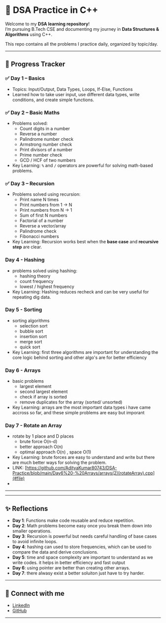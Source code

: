 # 🚀 DSA Practice in C++

Welcome to my **DSA learning repository**!  
I’m pursuing B.Tech CSE and documenting my journey in **Data Structures & Algorithms** using C++.  

This repo contains all the problems I practice daily, organized by topic/day.  

---

## 📅 Progress Tracker

### ✅ Day 1 – Basics
- Topics: Input/Output, Data Types, Loops, If-Else, Functions  
- Learned how to take user input, use different data types, write conditions, and create simple functions.  

### ✅ Day 2 – Basic Maths
- Problems solved:  
  - Count digits in a number  
  - Reverse a number  
  - Palindrome number check  
  - Armstrong number check  
  - Print divisors of a number  
  - Prime number check  
  - GCD / HCF of two numbers  
- Key Learning: `%` and `/` operators are powerful for solving math-based problems.  

### ✅ Day 3 – Recursion
- Problems solved using recursion:  
  - Print name N times  
  - Print numbers from 1 → N  
  - Print numbers from N → 1  
  - Sum of first N numbers  
  - Factorial of a number  
  - Reverse a vector/array  
  - Palindrome check  
  - Fibonacci numbers  
- Key Learning: Recursion works best when the **base case** and **recursive step** are clear.

### Day 4 - Hashing
- problems solved using hashing:
  - hashing theory
  - count frequency
  - lowest / highest frequency
- Key Learning: Hashing reduces recheck and can be very useful for repeating dig data.

### Day 5 - Sorting
- sorting algorithms
  - selection sort
  - bubble sort
  - insertion sort
  - merge sort
  - quick sort
- Key Learning: first three algorithms are important for understanding the core logic behind sorting and other algo's are for better efficiency

### Day 6 - Arrays
- basic problems
  - largest element
  - second largest element
  - check if array is sorted
  - remove duplicates for the array (sorted/ unsorted)
- Key Learning: arrays are the most important data types i have came accross so far, and these simple problems are easy but imporant
  
### Day 7 - Rotate an Array
- rotate by 1 place and D places
  - brute force O(n-d)
  - better approach O(n)
  - optimal approach O(n) , space O(1)
- Key Learning: brute forces are easy to understand and write but there are much better ways for solving the problem.
- LINK: [https://github.com/AdityaKumar80743/DSA-Practice/blob/main/Day6%20-%20Arrays/arrays(2)(rotateArray).cpp](#file)
- 
---




---

## ✨ Reflections
- **Day 1**: Functions make code reusable and reduce repetition.  
- **Day 2**: Math problems become easy once you break them down into smaller operations.  
- **Day 3**: Recursion is powerful but needs careful handling of base cases to avoid infinite loops.
- **Day 4**: hashing can used to store frequencies, which can be used to compare the data and derive conclusions.
- **Day 5**: time and space complexity are important to understand as we write codes. it helps in better efficiency and fast output
- **Day 6**: using pointer are better than creating other arrays.
- **Day 7**: there alwasy exist a better soluiton just have to try harder.

---

## 🔗 Connect with me
- [LinkedIn](https://www.linkedin.com/in/aditya-kumar)  
- [GitHub](https://github.com/AdityaKumar80743)  

---

